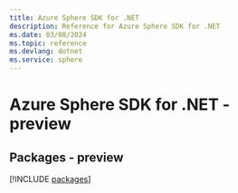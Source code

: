 ```yaml
---
title: Azure Sphere SDK for .NET
description: Reference for Azure Sphere SDK for .NET
ms.date: 03/08/2024
ms.topic: reference
ms.devlang: dotnet
ms.service: sphere
---
```

# Azure Sphere SDK for .NET - preview
## Packages - preview
[!INCLUDE [packages](sphere-index.md)]